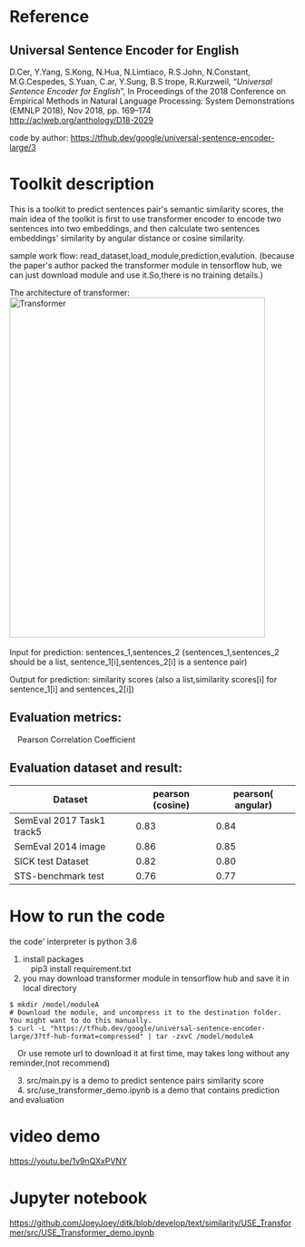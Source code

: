 Reference
========

Universal Sentence Encoder for English
-------------------

D.Cer, Y.Yang, S.Kong, N.Hua, N.Limtiaco, R.S.John, N.Constant, M.G.Cespedes, S.Yuan, C.ar, Y.Sung, B.S
trope, R.Kurzweil, “_Universal Sentence Encoder for English_”, In Proceedings of the 2018 Conference on
Empirical Methods in Natural Language Processing: System Demonstrations (EMNLP 2018), Nov 2018,
pp. 169–174   
http://aclweb.org/anthology/D18-2029

code by author: https://tfhub.dev/google/universal-sentence-encoder-large/3

Toolkit description
==================
This is a toolkit to predict sentences pair's semantic similarity scores, the main idea of the toolkit is first to use transformer encoder to encode two sentences into two embeddings, 
and then calculate two sentences embeddings' similarity by angular distance or cosine similarity. 

sample work flow: read_dataset,load_module,prediction,evalution.
(because the paper's author packed the transformer module in tensorflow hub, we can just download module and use it.So,there is no training details.)  

The architecture of transformer:  
<img src="https://github.com/JoeyJoey/ditk/blob/develop/text/similarity/USE_Transformer/picture/transformer.jpg" width="450" height="600" alt="Transformer"/>     
<br>
Input for prediction: sentences_1,sentences_2
(sentences_1,sentences_2 should be a list, sentence_1[i],sentences_2[i] is a sentence pair)  

Output for prediction: similarity scores
(also a list,similarity scores[i] for sentence_1[i] and sentences_2[i])

Evaluation metrics:  
------------------
&emsp;Pearson Correlation Coefficient
 
Evaluation dataset and result:
------------------------------

| Dataset       | pearson (cosine) | pearson( angular) |
| ------------- | -------------    | -------------     |
| SemEval 2017 Task1 track5 | 0.83 | 0.84              |
| SemEval 2014 image        | 0.86 |0.85               |
| SICK test Dataset         | 0.82 | 0.80              |
| STS-benchmark test        | 0.76 | 0.77              |

How to run the code
==================
 the code' interpreter is python 3.6
  1. install packages  
  &emsp;pip3 install requirement.txt
  2. you may download transformer module in tensorflow hub and save it in local directory
  ```# Create a folder for the TF hub module.
$ mkdir /model/moduleA
# Download the module, and uncompress it to the destination folder. You might want to do this manually.
$ curl -L "https://tfhub.dev/google/universal-sentence-encoder-large/3?tf-hub-format=compressed" | tar -zxvC /model/moduleA
```   
&emsp;Or use remote url to download it at first time, may takes long without any reminder,(not recommend)  

&emsp;3. src/main.py is a demo to predict sentence pairs similarity score   
&emsp;4. src/use_transformer_demo.ipynb is a demo that contains prediction and evaluation  

video demo
==========
https://youtu.be/1v9nQXxPVNY

Jupyter notebook
================
https://github.com/JoeyJoey/ditk/blob/develop/text/similarity/USE_Transformer/src/USE_Transformer_demo.ipynb















  


